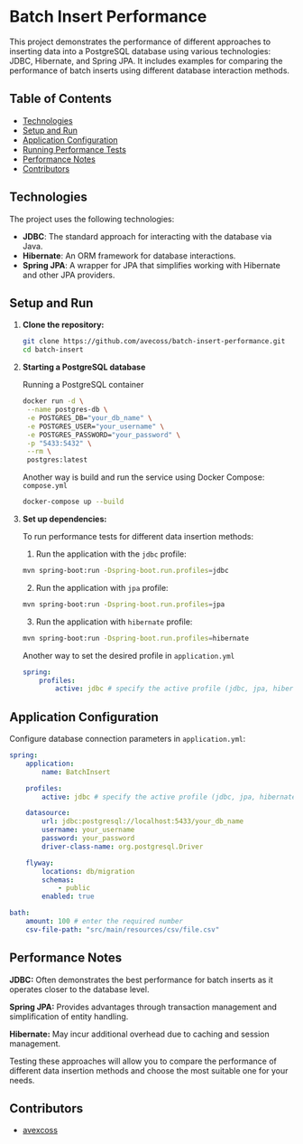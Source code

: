 # Batch Insert Performance

This project demonstrates the performance of different approaches to inserting data into a PostgreSQL database using various technologies: JDBC, Hibernate, and Spring JPA. It includes examples for comparing the performance of batch inserts using different database interaction methods.

## Table of Contents

- [Technologies](#technologies)
- [Setup and Run](#setup-and-run)
- [Application Configuration](#application-configuration)
- [Running Performance Tests](#running-performance-tests)
- [Performance Notes](#performance-notes)
- [Contributors](#contributors)

## Technologies

The project uses the following technologies:
- **JDBC**: The standard approach for interacting with the database via Java.
- **Hibernate**: An ORM framework for database interactions.
- **Spring JPA**: A wrapper for JPA that simplifies working with Hibernate and other JPA providers.

## Setup and Run

1. **Clone the repository:**

    ```bash
    git clone https://github.com/avecoss/batch-insert-performance.git
    cd batch-insert
    ```
2. **Starting a PostgreSQL database**

   Running a PostgreSQL container
   ```bash
   docker run -d \
    --name postgres-db \
    -e POSTGRES_DB="your_db_name" \
    -e POSTGRES_USER="your_username" \
    -e POSTGRES_PASSWORD="your_password" \
    -p "5433:5432" \
    --rm \
    postgres:latest
      ```
   Another way is build and run the service using Docker Compose: `compose.yml`
      ```bash
      docker-compose up --build
      ```
    
3. **Set up dependencies:**

    To run performance tests for different data insertion methods:
    1. Run the application with the `jdbc` profile:

      ```bash
      mvn spring-boot:run -Dspring-boot.run.profiles=jdbc
      ```
   2. Run the application with `jpa` profile:

     ```bash
     mvn spring-boot:run -Dspring-boot.run.profiles=jpa
     ```
   3. Run the application with `hibernate` profile:

     ```bash
     mvn spring-boot:run -Dspring-boot.run.profiles=hibernate
     ```
   Another way to set the desired profile in `application.yml`
    ```yml
   spring:
        profiles:
            active: jdbc # specify the active profile (jdbc, jpa, hibernate)
   ```

## Application Configuration

Configure database connection parameters in `application.yml`:

```yaml
spring:
    application:
        name: BatchInsert

    profiles:
        active: jdbc # specify the active profile (jdbc, jpa, hibernate)

    datasource:
        url: jdbc:postgresql://localhost:5433/your_db_name
        username: your_username
        password: your_password
        driver-class-name: org.postgresql.Driver

    flyway:
        locations: db/migration
        schemas:
            - public
        enabled: true

bath:
    amount: 100 # enter the required number
    csv-file-path: "src/main/resources/csv/file.csv"
```
## Performance Notes
**JDBC:** Often demonstrates the best performance for batch inserts as it operates closer to the database level.

**Spring JPA:** Provides advantages through transaction management and simplification of entity handling.

**Hibernate:** May incur additional overhead due to caching and session management.

Testing these approaches will allow you to compare the performance of different data insertion methods and choose the most suitable one for your needs.

## Contributors
- [avexcoss](https://github.com/avecoss)